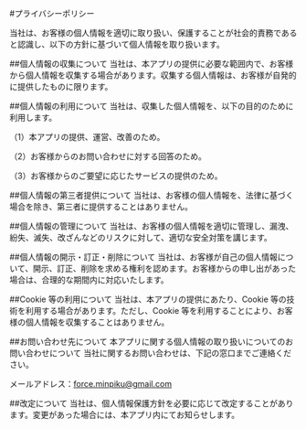 #プライバシーポリシー

当社は、お客様の個人情報を適切に取り扱い、保護することが社会的責務であると認識し、以下の方針に基づいて個人情報を取り扱います。

##個人情報の収集について
当社は、本アプリの提供に必要な範囲内で、お客様から個人情報を収集する場合があります。収集する個人情報は、お客様が自発的に提供したものに限ります。

##個人情報の利用について
当社は、収集した個人情報を、以下の目的のために利用します。

（1）本アプリの提供、運営、改善のため。

（2）お客様からのお問い合わせに対する回答のため。

（3）お客様からのご要望に応じたサービスの提供のため。

##個人情報の第三者提供について
当社は、お客様の個人情報を、法律に基づく場合を除き、第三者に提供することはありません。

##個人情報の管理について
当社は、お客様の個人情報を適切に管理し、漏洩、紛失、滅失、改ざんなどのリスクに対して、適切な安全対策を講じます。

##個人情報の開示・訂正・削除について
当社は、お客様が自己の個人情報について、開示、訂正、削除を求める権利を認めます。お客様からの申し出があった場合は、合理的な期間内に対応いたします。

##Cookie 等の利用について
当社は、本アプリの提供にあたり、Cookie 等の技術を利用する場合があります。ただし、Cookie 等を利用することにより、お客様の個人情報を収集することはありません。

##お問い合わせ先について
本アプリに関する個人情報の取り扱いについてのお問い合わせについて
当社に関するお問い合わせは、下記の窓口までご連絡ください。

メールアドレス：force.minpiku@gmail.com

##改定について
当社は、個人情報保護方針を必要に応じて改定することがあります。変更があった場合には、本アプリ内にてお知らせします。
